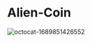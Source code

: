 # Alien-Coin




![octocat-1689851426552](https://github.com/MMVonnSeek/Alien-Coin/assets/89359847/0147d4f1-5d00-4f1a-afda-d2bde4859817)

